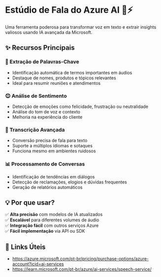 # Estúdio de Fala do Azure AI 🎤⚡

Uma ferramenta poderosa para transformar voz em texto e extrair insights valiosos usando IA avançada da Microsoft.

## ✨ Recursos Principais

### 🔑 Extração de Palavras-Chave
- Identificação automática de termos importantes em áudios
- Destaque de nomes, produtos e tópicos relevantes
- Ideal para resumir reuniões e atendimentos

### 😊 Análise de Sentimento
- Detecção de emoções como felicidade, frustração ou neutralidade
- Análise do tom de voz e contexto
- Melhoria na experiência do cliente

### 📝 Transcrição Avançada
- Conversão precisa de fala para texto
- Suporte a múltiplos idiomas e sotaques
- Funciona mesmo em ambientes ruidosos

### 📊 Processamento de Conversas
- Identificação de tendências em diálogos
- Detecção de reclamações, elogios e dúvidas frequentes
- Geração de relatórios automáticos

## 💡 Por que usar?

✅ **Alta precisão** com modelos de IA atualizados  
✅ **Escalável** para diferentes volumes de áudio  
✅ **Integração fácil** com outros serviços Azure  
✅ **Fácil implementação** via API ou SDK  

## 🚀 Links Úteis

- https://azure.microsoft.com/pt-br/pricing/purchase-options/azure-account?icid=ai-services
- https://learn.microsoft.com/pt-br/azure/ai-services/speech-service/
